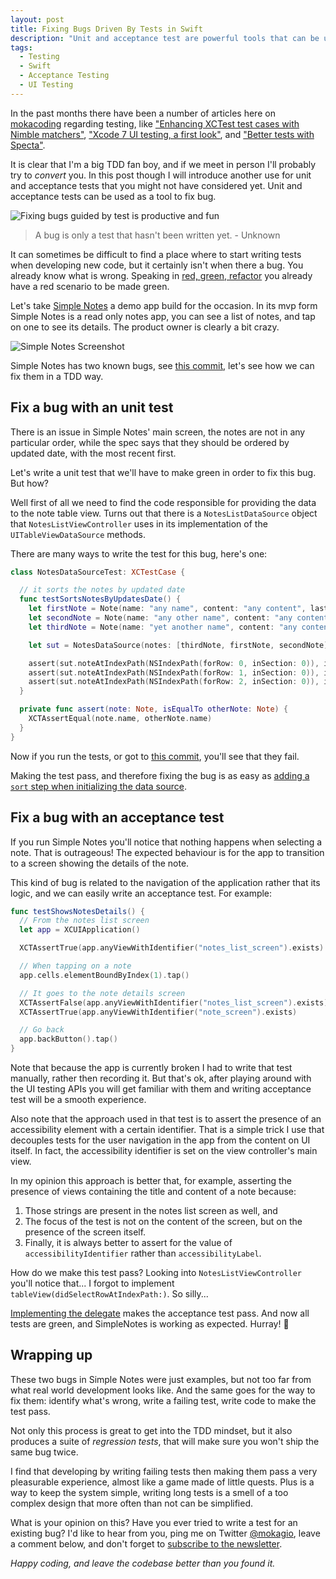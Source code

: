 ```yaml
---
layout: post
title: Fixing Bugs Driven By Tests in Swift
description: "Unit and acceptance test are powerful tools that can be used to identify and fix bugs. Let's see how using a bugged Swift app as an example."
tags:
  - Testing
  - Swift
  - Acceptance Testing
  - UI Testing
---
```


In the past months there have been a number of articles here on [mokacoding](https://www.mokacoding.com) regarding testing, like ["Enhancing XCTest test cases with Nimble matchers"](https://www.mokacoding.com/blog/xctest-nimble/), ["Xcode 7 UI testing, a first look"](https://www.mokacoding.com/blog/xcode-7-ui-testing/), and ["Better tests with Specta"](https://www.mokacoding.com/blog/better-tests-with-specta/).

It is clear that I'm a big TDD fan boy, and if we meet in person I'll probably try to _convert_ you. In this post though I will introduce another use for unit and acceptance tests that you might not have considered yet. Unit and acceptance tests can be used as a tool to fix bug.

![Fixing bugs guided by test is productive and fun](https://s3.amazonaws.com/mokacoding/2015-10-29-bug.jpg)

> A bug is only a test that hasn't been written yet. - Unknown

It can sometimes be difficult to find a place where to start writing tests when developing new code, but it certainly isn't when there a bug. You already know what is wrong. Speaking in [red, green, refactor](http://www.jamesshore.com/Blog/Red-Green-Refactor.html) you already have a red scenario to be made green.

Let's take [Simple Notes](https://github.com/mokacoding/SimpleNotes) a demo app build for the occasion. In its mvp form Simple Notes is a read only notes app, you can see a list of notes, and tap on one to see its details. The product owner is clearly a bit crazy.

![Simple Notes Screenshot](https://s3.amazonaws.com/mokacoding/2015-10-29-simple-notes.png)

Simple Notes has two known bugs, see [this commit](https://github.com/mokacoding/SimpleNotes/commit/92b55d744751afc013bf2b0002a74c25e1c5f855), let's see how we can fix them in a TDD way.

## Fix a bug with an unit test

There is an issue in Simple Notes' main screen, the notes are not in any particular order, while the spec says that they should be ordered by updated date, with the most recent first.

Let's write a unit test that we'll have to make green in order to fix this bug. But how?

Well first of all we need to find the code responsible for providing the data to the note table view. Turns out that there is a `NotesListDataSource` object that `NotesListViewController` uses in its implementation of the `UITableViewDataSource` methods.

There are many ways to write the test for this bug, here's one:

```swift
class NotesDataSourceTest: XCTestCase {

  // it sorts the notes by updated date
  func testSortsNotesByUpdatesDate() {
    let firstNote = Note(name: "any name", content: "any content", lastUpdated: NSDate().dateByAddingTimeInterval(60))
    let secondNote = Note(name: "any other name", content: "any content", lastUpdated: NSDate())
    let thirdNote = Note(name: "yet another name", content: "any content", lastUpdated: NSDate().dateByAddingTimeInterval(-60))

    let sut = NotesDataSource(notes: [thirdNote, firstNote, secondNote])

    assert(sut.noteAtIndexPath(NSIndexPath(forRow: 0, inSection: 0)), isEqualTo: firstNote)
    assert(sut.noteAtIndexPath(NSIndexPath(forRow: 1, inSection: 0)), isEqualTo: secondNote)
    assert(sut.noteAtIndexPath(NSIndexPath(forRow: 2, inSection: 0)), isEqualTo: thirdNote)
  }

  private func assert(note: Note, isEqualTo otherNote: Note) {
    XCTAssertEqual(note.name, otherNote.name)
  }
}
```

Now if you run the tests, or got to [this commit](https://github.com/mokacoding/SimpleNotes/commit/a7431b2bd7363a96a54d0609c133c6b8e069b2f7), you'll see that they fail.

Making the test pass, and therefore fixing the bug is as easy as [adding a `sort` step when initializing the data source](https://github.com/mokacoding/SimpleNotes/commit/048fe2db5b6f37f1875dd21ea1c8592a89d33f94).

## Fix a bug with an acceptance test

If you run Simple Notes you'll notice that nothing happens when selecting a note. That is outrageous! The expected behaviour is for the app to transition to a screen showing the details of the note.

This kind of bug is related to the navigation of the application rather that its logic, and we can easily write an acceptance test. For example:

```swift
func testShowsNotesDetails() {
  // From the notes list screen
  let app = XCUIApplication()

  XCTAssertTrue(app.anyViewWithIdentifier("notes_list_screen").exists)

  // When tapping on a note
  app.cells.elementBoundByIndex(1).tap()

  // It goes to the note details screen
  XCTAssertFalse(app.anyViewWithIdentifier("notes_list_screen").exists)
  XCTAssertTrue(app.anyViewWithIdentifier("note_screen").exists)

  // Go back
  app.backButton().tap()
}
```

Note that because the app is currently broken I had to write that test manually, rather then recording it. But that's ok, after playing around with the UI testing APIs you will get familiar with them and writing acceptance test will be a smooth experience.

Also note that the approach used in that test is to assert the presence of an accessibility element with a certain identifier. That is a simple trick I use that decouples tests for the user navigation in the app from the content on UI itself. In fact, the accessibility identifier is set on the view controller's main view.

In my opinion this approach is better that, for example, asserting the presence of views containing the title and content of a note because:

1. Those strings are present in the notes list screen as well, and
2. The focus of the test is not on the content of the screen, but on the presence of the screen itself.
3. Finally, it is always better to assert for the value of `accessibilityIdentifier` rather than `accessibilityLabel`.

How do we make this test pass? Looking into `NotesListViewController` you'll notice that... I forgot to implement `tableView(didSelectRowAtIndexPath:)`. So silly...

[Implementing the delegate]() makes the acceptance test pass. And now all tests are green, and SimpleNotes is working as expected. Hurray! 🎉

## Wrapping up

These two bugs in Simple Notes were just examples, but not too far from what real world development looks like. And the same goes for the way to fix them: identify what's wrong, write a failing test, write code to make the test pass.

Not only this process is great to get into the TDD mindset, but it also produces a suite of _regression tests_, that will make sure you won't ship the same bug twice.

I find that developing by writing failing tests then making them pass a very pleasurable experience, almost like a game made of little quests. Plus is a way to keep the system simple, writing long tests is a smell of a too complex design that more often than not can be simplified.

What is your opinion on this? Have you ever tried to write a test for an existing bug? I'd like to hear from you, ping me on Twitter [@mokagio](https://twitter.com/mokagio), leave a comment below, and don't forget to [subscribe to the newsletter](#subscribe).

_Happy coding, and leave the codebase better than you found it._
